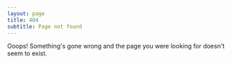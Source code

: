 ```yaml
---
layout: page
title: 404
subtitle: Page not found
---
```


Ooops! Something's gone wrong and the page you were looking for doesn't seem to exist.

